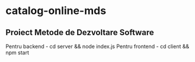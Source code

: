 # catalog-online-mds
Proiect Metode de Dezvoltare Software
---
Pentru backend - cd server && node index.js
Pentru frontend - cd client && npm start
